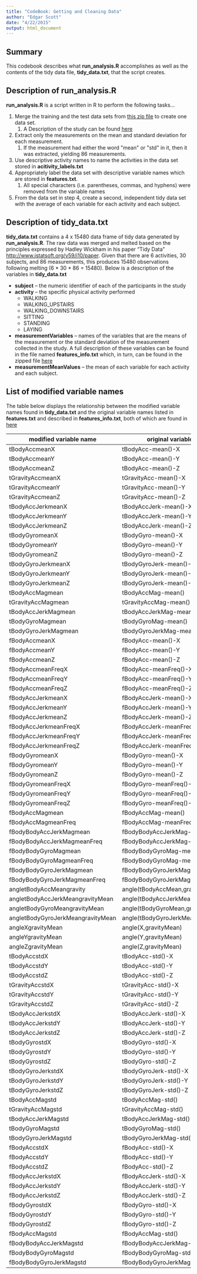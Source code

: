 ```yaml
---
title: "CodeBook: Getting and Cleaning Data"
author: "Edgar Scott"
date: "4/22/2015"
output: html_document
---
```

## Summary
This codebook describes what **run_analysis.R** accomplishes as well as the contents of the tidy data file, **tidy_data.txt**, that the script creates.  

## Description of **run_analysis.R**
**run_analysis.R** is a script written in R to perform the following tasks...

1. Merge the training and the test data sets from [this zip file](https://d396qusza40orc.cloudfront.net/getdata%2Fprojectfiles%2FUCI%20HAR%20Dataset.zip) to create one data set. 
    1. A Description of the study can be found [here](http://archive.ics.uci.edu/ml/datasets/Human+Activity+Recognition+Using+Smartphones)
2. Extract only the measurements on the mean and standard deviation for each measurement.  
    1. If the measurement had either the word "mean" or "std" in it, then it was extracted, yielding 86 measurements.  
3. Use descriptive activity names to name the activities in the data set stored in **acitivity_labels.txt**
4. Appropriately label the data set with descriptive variable names which are stored in **features.txt**.
    1. All special characters (i.e. parentheses, commas, and hyphens) were removed from the variable names
5. From the data set in step 4, create a second, independent tidy data set with the average of each variable for each activity and each subject.

## Description of **tidy_data.txt**
**tidy_data.txt** contains a 4 x 15480 data frame of tidy data generated by **run_analysis.R**. The raw data was merged and melted based on the principles expressed by Hadley Wickham in his paper “Tidy Data” <http://www.jstatsoft.org/v59/i10/paper>. Given that there are 6 activities, 30 subjects, and 86 measurements, this produces 15480 observations following melting (6 * 30 * 86 = 15480).  Below is a description of the variables in **tidy_data.txt**

 - **subject** – the numeric identifier of each of the participants in the study
 - **activity** – the specific physical activity performed
    - WALKING
    - WALKING_UPSTAIRS
    - WALKING_DOWNSTAIRS
    - SITTING
    - STANDING
    - LAYING
 - **measurementVariables** – names of the variables that are the means of the measurement or the standard deviation of the measurement collected in the study.  A full description of these variables can be found in the file named **features_info.txt** which, in turn, can be found in the zipped file [here](https://d396qusza40orc.cloudfront.net/getdata%2Fprojectfiles%2FUCI%20HAR%20Dataset.zip)
 - **measurementMeanValues** – the mean of each variable for each activity and each subject.

## List of modified variable names
The table below displays the relationship between the modified variable names found in **tidy_data.txt** and the original variable names listed in **features.txt** and described in **features_info.txt**, both of which are found in 
[here](https://d396qusza40orc.cloudfront.net/getdata%2Fprojectfiles%2FUCI%20HAR%20Dataset.zip)

modified variable name | original variable name
---|---
tBodyAccmeanX | tBodyAcc-mean()-X 
tBodyAccmeanY | tBodyAcc-mean()-Y 
tBodyAccmeanZ | tBodyAcc-mean()-Z 
tGravityAccmeanX | tGravityAcc-mean()-X 
tGravityAccmeanY | tGravityAcc-mean()-Y 
tGravityAccmeanZ | tGravityAcc-mean()-Z 
tBodyAccJerkmeanX | tBodyAccJerk-mean()-X 
tBodyAccJerkmeanY | tBodyAccJerk-mean()-Y
tBodyAccJerkmeanZ | tBodyAccJerk-mean()-Z  
tBodyGyromeanX | tBodyGyro-mean()-X 
tBodyGyromeanY | tBodyGyro-mean()-Y 
tBodyGyromeanZ | tBodyGyro-mean()-Z 
tBodyGyroJerkmeanX | tBodyGyroJerk-mean()-X
tBodyGyroJerkmeanY | tBodyGyroJerk-mean()-Y 
tBodyGyroJerkmeanZ | tBodyGyroJerk-mean()-Z 
tBodyAccMagmean | tBodyAccMag-mean() 
tGravityAccMagmean | tGravityAccMag-mean()
tBodyAccJerkMagmean | tBodyAccJerkMag-mean() 
tBodyGyroMagmean | tBodyGyroMag-mean() 
tBodyGyroJerkMagmean | tBodyGyroJerkMag-mean() 
fBodyAccmeanX | fBodyAcc-mean()-X 
fBodyAccmeanY | fBodyAcc-mean()-Y 
fBodyAccmeanZ | fBodyAcc-mean()-Z 
fBodyAccmeanFreqX | fBodyAcc-meanFreq()-X 
fBodyAccmeanFreqY | fBodyAcc-meanFreq()-Y 
fBodyAccmeanFreqZ | fBodyAcc-meanFreq()-Z 
fBodyAccJerkmeanX | fBodyAccJerk-mean()-X
fBodyAccJerkmeanY | fBodyAccJerk-mean()-Y 
fBodyAccJerkmeanZ | fBodyAccJerk-mean()-Z 
fBodyAccJerkmeanFreqX | fBodyAccJerk-meanFreq()-X 
fBodyAccJerkmeanFreqY | fBodyAccJerk-meanFreq()-Y 
fBodyAccJerkmeanFreqZ | fBodyAccJerk-meanFreq()-Z 
fBodyGyromeanX | fBodyGyro-mean()-X 
fBodyGyromeanY | fBodyGyro-mean()-Y 
fBodyGyromeanZ | fBodyGyro-mean()-Z 
fBodyGyromeanFreqX | fBodyGyro-meanFreq()-X 
fBodyGyromeanFreqY | fBodyGyro-meanFreq()-Y 
fBodyGyromeanFreqZ | fBodyGyro-meanFreq()-Z 
fBodyAccMagmean | fBodyAccMag-mean() 
fBodyAccMagmeanFreq | fBodyAccMag-meanFreq() 
fBodyBodyAccJerkMagmean | fBodyBodyAccJerkMag-mean() 
fBodyBodyAccJerkMagmeanFreq | fBodyBodyAccJerkMag-meanFreq() 
fBodyBodyGyroMagmean | fBodyBodyGyroMag-mean()
fBodyBodyGyroMagmeanFreq | fBodyBodyGyroMag-meanFreq() 
fBodyBodyGyroJerkMagmean | fBodyBodyGyroJerkMag-mean() 
fBodyBodyGyroJerkMagmeanFreq | fBodyBodyGyroJerkMag-meanFreq() 
angletBodyAccMeangravity | angle(tBodyAccMean,gravity) 
angletBodyAccJerkMeangravityMean | angle(tBodyAccJerkMean),gravityMean) 
angletBodyGyroMeangravityMean | angle(tBodyGyroMean,gravityMean)
angletBodyGyroJerkMeangravityMean | angle(tBodyGyroJerkMean,gravityMean) 
angleXgravityMean | angle(X,gravityMean) 
angleYgravityMean | angle(Y,gravityMean) 
angleZgravityMean | angle(Z,gravityMean)
tBodyAccstdX | tBodyAcc-std()-X 
tBodyAccstdY | tBodyAcc-std()-Y 
tBodyAccstdZ | tBodyAcc-std()-Z 
tGravityAccstdX | tGravityAcc-std()-X 
tGravityAccstdY | tGravityAcc-std()-Y 
tGravityAccstdZ | tGravityAcc-std()-Z 
tBodyAccJerkstdX | tBodyAccJerk-std()-X 
tBodyAccJerkstdY | tBodyAccJerk-std()-Y 
tBodyAccJerkstdZ | tBodyAccJerk-std()-Z 
tBodyGyrostdX | tBodyGyro-std()-X 
tBodyGyrostdY | tBodyGyro-std()-Y 
tBodyGyrostdZ | tBodyGyro-std()-Z 
tBodyGyroJerkstdX | tBodyGyroJerk-std()-X 
tBodyGyroJerkstdY | tBodyGyroJerk-std()-Y
tBodyGyroJerkstdZ | tBodyGyroJerk-std()-Z 
tBodyAccMagstd | tBodyAccMag-std() 
tGravityAccMagstd | tGravityAccMag-std() 
tBodyAccJerkMagstd | tBodyAccJerkMag-std() 
tBodyGyroMagstd | tBodyGyroMag-std() 
tBodyGyroJerkMagstd | tBodyGyroJerkMag-std() 
fBodyAccstdX | fBodyAcc-std()-X 
fBodyAccstdY | fBodyAcc-std()-Y 
fBodyAccstdZ | fBodyAcc-std()-Z 
fBodyAccJerkstdX | fBodyAccJerk-std()-X 
fBodyAccJerkstdY | fBodyAccJerk-std()-Y 
fBodyAccJerkstdZ | fBodyAccJerk-std()-Z 
fBodyGyrostdX | fBodyGyro-std()-X 
fBodyGyrostdY | fBodyGyro-std()-Y 
fBodyGyrostdZ | fBodyGyro-std()-Z 
fBodyAccMagstd | fBodyAccMag-std() 
fBodyBodyAccJerkMagstd | fBodyBodyAccJerkMag-std() 
fBodyBodyGyroMagstd | fBodyBodyGyroMag-std()
fBodyBodyGyroJerkMagstd | fBodyBodyGyroJerkMag-std()




